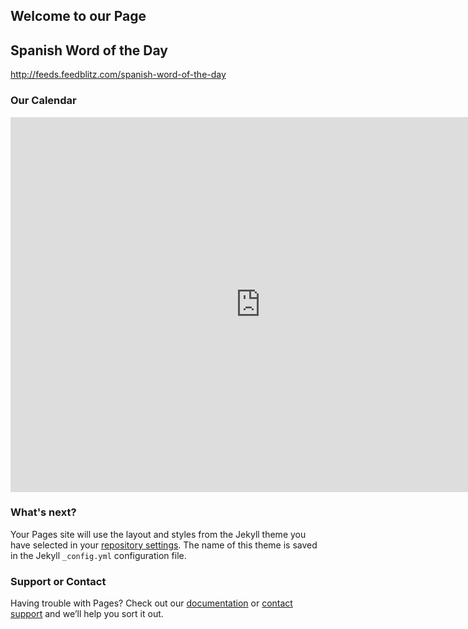 
## Welcome to our Page
## Spanish Word of the Day

http://feeds.feedblitz.com/spanish-word-of-the-day

### Our Calendar
<iframe src="https://calendar.google.com/calendar/embed?src=uq46bc7ifmnpriogg47mqcq5tg%40group.calendar.google.com&ctz=America%2FNew_York" style="border: 0" width="800" height="600" frameborder="0" scrolling="no"></iframe>


### What's next?

Your Pages site will use the layout and styles from the Jekyll theme you have selected in your [repository settings](https://github.com/SpeakerFD/speakerfd.github.io/settings). The name of this theme is saved in the Jekyll `_config.yml` configuration file.

### Support or Contact

Having trouble with Pages? Check out our [documentation](https://help.github.com/categories/github-pages-basics/) or [contact support](https://github.com/contact) and we’ll help you sort it out.
